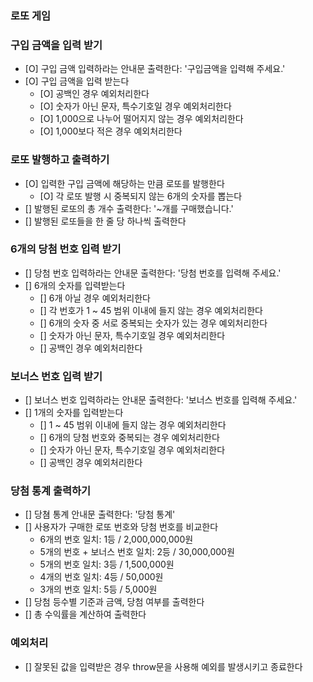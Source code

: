 ### 로또 게임

### 구입 금액을 입력 받기

- [O] 구입 금액 입력하라는 안내문 출력한다: '구입금액을 입력해 주세요.'
- [O] 구입 금액을 입력 받는다
  - [O] 공백인 경우 예외처리한다
  - [O] 숫자가 아닌 문자, 특수기호일 경우 예외처리한다
  - [O] 1,000으로 나누어 떨어지지 않는 경우 예외처리한다
  - [O] 1,000보다 적은 경우 예외처리한다

### 로또 발행하고 출력하기

- [O] 입력한 구입 금액에 해당하는 만큼 로또를 발행한다
  - [O] 각 로또 발행 시 중복되지 않는 6개의 숫자를 뽑는다
- [] 발행된 로또의 총 개수 출력한다: '~개를 구매했습니다.'
- [] 발행된 로또들을 한 줄 당 하나씩 출력한다

### 6개의 당첨 번호 입력 받기

- [] 당첨 번호 입력하라는 안내문 출력한다: '당첨 번호를 입력해 주세요.'
- [] 6개의 숫자를 입력받는다
  - [] 6개 아닐 경우 예외처리한다
  - [] 각 번호가 1 ~ 45 범위 이내에 들지 않는 경우 예외처리한다
  - [] 6개의 숫자 중 서로 중복되는 숫자가 있는 경우 예외처리한다
  - [] 숫자가 아닌 문자, 특수기호일 경우 예외처리한다
  - [] 공백인 경우 예외처리한다

### 보너스 번호 입력 받기

- [] 보너스 번호 입력하라는 안내문 출력한다: '보너스 번호를 입력해 주세요.'
- [] 1개의 숫자를 입력받는다
  - [] 1 ~ 45 범위 이내에 들지 않는 경우 예외처리한다
  - [] 6개의 당첨 번호와 중복되는 경우 예외처리한다
  - [] 숫자가 아닌 문자, 특수기호일 경우 예외처리한다
  - [] 공백인 경우 예외처리한다

### 당첨 통계 출력하기

- [] 당쳠 통계 안내문 출력한다: '당첨 통계'
- [] 사용자가 구매한 로또 번호와 당첨 번호를 비교한다
  - 6개의 번호 일치: 1등 / 2,000,000,000원
  - 5개의 번호 + 보너스 번호 일치: 2등 / 30,000,000원
  - 5개의 번호 일치: 3등 / 1,500,000원
  - 4개의 번호 일치: 4등 / 50,000원
  - 3개의 번호 일치: 5등 / 5,000원
- [] 당첨 등수별 기준과 금액, 당첨 여부를 출력한다
- [] 총 수익률을 계산하여 출력한다

### 예외처리

- [] 잘못된 값을 입력받은 경우 throw문을 사용해 예외를 발생시키고 종료한다
